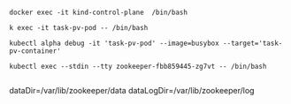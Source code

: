 

```

docker exec -it kind-control-plane  /bin/bash

k exec -it task-pv-pod -- /bin/bash

kubectl alpha debug -it 'task-pv-pod' --image=busybox --target='task-pv-container'

kubectl exec --stdin --tty zookeeper-fbb859445-zg7vt -- /bin/bash


```

dataDir=/var/lib/zookeeper/data
dataLogDir=/var/lib/zookeeper/log

